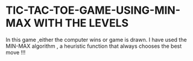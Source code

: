 # TIC-TAC-TOE-GAME-USING-MIN-MAX WITH THE LEVELS

In this game ,either the computer wins or game is drawn.
I have used the MIN-MAX algorithm , a heuristic function that always chooses the best move !!! 
